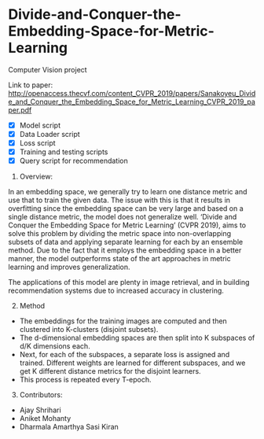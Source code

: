 # Divide-and-Conquer-the-Embedding-Space-for-Metric-Learning
Computer Vision project

Link to paper: http://openaccess.thecvf.com/content_CVPR_2019/papers/Sanakoyeu_Divide_and_Conquer_the_Embedding_Space_for_Metric_Learning_CVPR_2019_paper.pdf

- [x] Model script
- [x] Data Loader script
- [x] Loss script
- [x] Training and testing scripts
- [x] Query script for recommendation

1. Overview:

In an embedding space, we generally try to learn one distance metric and use that to train the given data. The issue with this is that it results in overfitting since the embedding space can be very large and based on a single distance metric, the model does not generalize well. ‘Divide and Conquer the Embedding Space for Metric Learning’ (CVPR 2019), aims to solve this problem by dividing the metric space into non-overlapping subsets of data and applying separate learning for each by an ensemble method. Due to the fact that it employs the embedding space in a better manner, the model outperforms state of the art approaches in metric learning and improves generalization. 

The applications of this model are plenty in image retrieval, and in building recommendation systems due to increased accuracy in clustering.

2. Method 
- The embeddings for the training images are computed and then clustered into K-clusters (disjoint subsets).
- The d-dimensional embedding spaces are then split into K subspaces of d/K dimensions each.
- Next, for each of the subspaces, a separate loss is assigned and trained. Different weights are learned for different subspaces, and we get K different distance metrics for the disjoint learners.
- This process is repeated every T-epoch.

3. Contributors:
- Ajay Shrihari
- Aniket Mohanty
- Dharmala Amarthya Sasi Kiran


